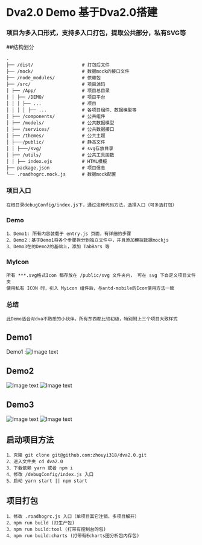 # Dva2.0 Demo 基于Dva2.0搭建
### 项目为多入口形式，支持多入口打包，提取公共部分，私有SVG等

##结构划分
```
.
├── /dist/                  # 打包后文件
├── /mock/                  # 数据mock的接口文件
├── /node_modules/          # 依赖包
├── /src/                   # 项目源码
│ ├── /App/                 # 项目总目录
│ │ ├── /DEMO/              # 项目平台
│ │ │ ├── ...               # 项目
│ │ │ │ ├── ...             # 各项目组件、数据模型等
│ ├── /components/          # 公共组件
│ ├── /models/              # 公共数据模型
│ ├── /services/            # 公共数据接口
│ ├── /themes/              # 公共主题
│ ├───/public/              # 静态文件
│ │ ├───/svg/               # svg存放目录
│ ├── /utils/               # 公共工具函数 
│ │ ├── index.ejs           # HTML模板
├── package.json            # 项目信息
└── .roadhogrc.mock.js      # 数据mock配置
```

### 项目入口
```
在根目录debugConfig/index.js下，通过注释代码方法，选择入口（可多选打包）
```

### Demo
```
1、Demo1: 所有内容装载于 entry.js 页面，有详细的步骤
2、Demo2：基于Demo1将各个步骤拆分到独立文件中，并且添加模拟数据mockjs
3、Demo3在的Demo2的基础上，添加 TabBars 等
```

### MyIcon
```
所有 ***.svg格式Icon 都存放在 /public/svg 文件夹内， 可在 svg 下自定义项目文件夹
使用私有 ICON 时，引入 Myicon 组件后，与antd-mobile的Icon使用方法一致
```

### 总结
```
此Demo适合对dva不熟悉的小伙伴，所有东西都比较初级，特别附上三个项目大致样式
```

## Demo1
Demo1 :![Image text](https://github.com/zhouyi318/dva2.0/blob/master/src/public/Demo1.png)
## Demo2
![Image text](https://github.com/zhouyi318/dva2.0/blob/master/src/public/Demo2_1.png)
![Image text](https://github.com/zhouyi318/dva2.0/blob/master/src/public/Demo2_2.png)
## Demo3
![Image text](https://github.com/zhouyi318/dva2.0/blob/master/src/public/Demo3_1.png)
![Image text](https://github.com/zhouyi318/dva2.0/blob/master/src/public/Demo3_2.png)

## 启动项目方法
```
1、克隆 git clone git@github.com:zhouyi318/dva2.0.git
2、进入文件夹 cd dva2.0
3、下载依赖 yarn 或者 npm i 
4、修改 /debugConfig/index.js 入口
5、启动 yarn start || npm start
```

## 项目打包
```
1、修改 .roadhogrc.js 入口（单项目其它注销，多项目解开）
2、npm run build (打生产包)
3、npm run build:tool (打带有控制台的包)
4、npm run build:charts (打带有Echarts图分析包内存包)
```